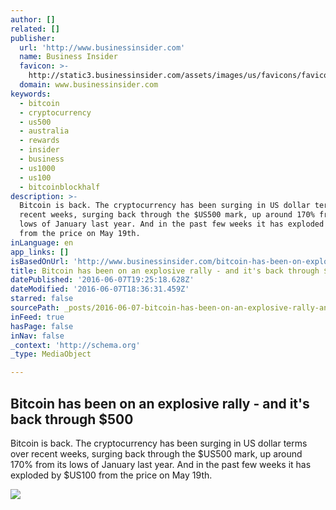 ```yaml
---
author: []
related: []
publisher:
  url: 'http://www.businessinsider.com'
  name: Business Insider
  favicon: >-
    http://static3.businessinsider.com/assets/images/us/favicons/favicon.ico?v=BI-US-2016-03-31
  domain: www.businessinsider.com
keywords:
  - bitcoin
  - cryptocurrency
  - us500
  - australia
  - rewards
  - insider
  - business
  - us1000
  - us100
  - bitcoinblockhalf
description: >-
  Bitcoin is back. The cryptocurrency has been surging in US dollar terms over
  recent weeks, surging back through the $US500 mark, up around 170% from its
  lows of January last year. And in the past few weeks it has exploded by $US100
  from the price on May 19th.
inLanguage: en
app_links: []
isBasedOnUrl: 'http://www.businessinsider.com/bitcoin-has-been-on-explosive-rally-2016-6'
title: Bitcoin has been on an explosive rally - and it's back through $500
datePublished: '2016-06-07T19:25:18.628Z'
dateModified: '2016-06-07T18:36:31.459Z'
starred: false
sourcePath: _posts/2016-06-07-bitcoin-has-been-on-an-explosive-rally-and-its-back-throu.md
inFeed: true
hasPage: false
inNav: false
_context: 'http://schema.org'
_type: MediaObject

---
```

<article style=""><h1>Bitcoin has been on an explosive rally - and it's back through $500</h1><p>Bitcoin is back. The cryptocurrency has been surging in US dollar terms over recent weeks, surging back through the $US500 mark, up around 170% from its lows of January last year. And in the past few weeks it has exploded by $US100 from the price on May 19th.</p><img src="http://static4.businessinsider.com/image/57516b5b910584716f8c65d5-1282/btrc.jpg" /></article>